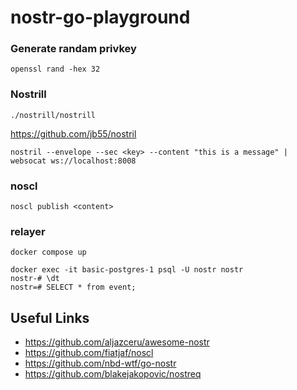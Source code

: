 # nostr-go-playground

### Generate randam privkey
`openssl rand -hex 32`


### Nostrill
`./nostrill/nostrill`

https://github.com/jb55/nostril


```
nostril --envelope --sec <key> --content "this is a message" | websocat ws://localhost:8008
```

### noscl
`noscl publish <content>` 


### relayer
```
docker compose up

docker exec -it basic-postgres-1 psql -U nostr nostr
nostr-# \dt
nostr=# SELECT * from event;
```

## Useful Links

- https://github.com/aljazceru/awesome-nostr
- https://github.com/fiatjaf/noscl
- https://github.com/nbd-wtf/go-nostr
- https://github.com/blakejakopovic/nostreq

